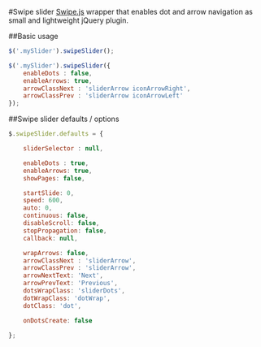 #Swipe slider
[Swipe.js](https://github.com/thebird/Swipe) wrapper that enables dot and arrow navigation as small and lightweight jQuery plugin.

##Basic usage
```javascript
$('.mySlider').swipeSlider();

$('.mySlider').swipeSlider({
	enableDots : false,
	enableArrows: true,
	arrowClassNext : 'sliderArrow iconArrowRight',
	arrowClassPrev : 'sliderArrow iconArrowLeft'
});

```
##Swipe slider defaults / options
```javascript
$.swipeSlider.defaults = {

	sliderSelector : null,

	enableDots : true,
	enableArrows: true,
	showPages: false,

	startSlide: 0,
	speed: 600,
	auto: 0,
	continuous: false,
	disableScroll: false,
	stopPropagation: false,
	callback: null,

	wrapArrows: false,
	arrowClassNext : 'sliderArrow',
	arrowClassPrev : 'sliderArrow',
	arrowNextText: 'Next',
	arrowPrevText: 'Previous',
	dotsWrapClass: 'sliderDots',
	dotWrapClass: 'dotWrap',
	dotClass: 'dot',

	onDotsCreate: false

};
```
